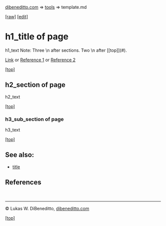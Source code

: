 [dibeneditto.com](https://dibeneditto.com/) ⇒ [tools](/tools/) ⇒ template.md


[[raw]](https://raw.githubusercontent.com/dibeneditto/dibeneditto.github.io/main/tools/template.md) [[edit]](https://github.com/dibeneditto/dibeneditto.github.io/edit/main/tools/template.md)
  

# h1_title of page

h1_text Note: Three \n after sections. Two \n after \[\[top\]\]\(\#\).

[Link](http://example.com) or [Reference 1][1] or [Reference 2][2]


[[top]](#)


## h2_section of page

h2_text


[[top]](#)


### h3_sub_section of page

h3_text


[[top]](#)


## See also:

* [title](https://example.com/)


## References

[1]: http://example.com "example 1"
[2]: http://example.net


&nbsp;

---

© Lukas W. DiBeneditto, [dibeneditto.com](https://dibeneditto.com/)


[[top]](#)

